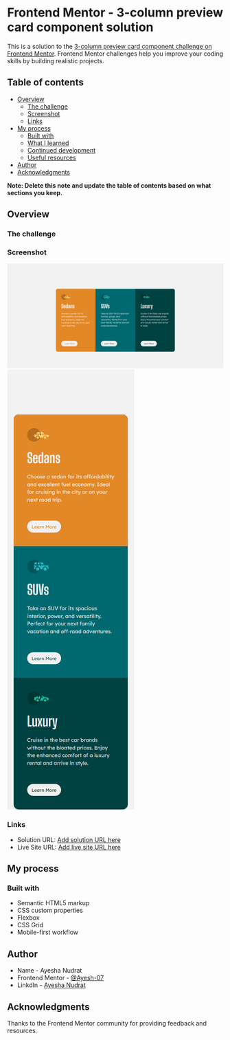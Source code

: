 # Frontend Mentor - 3-column preview card component solution

This is a solution to the [3-column preview card component challenge on Frontend Mentor](https://www.frontendmentor.io/challenges/3column-preview-card-component-pH92eAR2-). Frontend Mentor challenges help you improve your coding skills by building realistic projects. 

## Table of contents

- [Overview](#overview)
  - [The challenge](#the-challenge)
  - [Screenshot](#screenshot)
  - [Links](#links)
- [My process](#my-process)
  - [Built with](#built-with)
  - [What I learned](#what-i-learned)
  - [Continued development](#continued-development)
  - [Useful resources](#useful-resources)
- [Author](#author)
- [Acknowledgments](#acknowledgments)

**Note: Delete this note and update the table of contents based on what sections you keep.**

## Overview

### The challenge

### Screenshot

![](./design/desktop-design.png)
![](./design/mobile-design.png)



### Links

- Solution URL: [Add solution URL here](https://github.com/Ayesh-07/Frontend-Projects/tree/main/3-column-preview-card)
- Live Site URL: [Add live site URL here](https://frontend-projects-w7tq.vercel.app/)

## My process

### Built with

- Semantic HTML5 markup
- CSS custom properties
- Flexbox
- CSS Grid
- Mobile-first workflow


## Author

- Name -  Ayesha Nudrat
- Frontend Mentor - [@Ayesh-07](https://www.frontendmentor.io/profile/Ayesh-07)
- LinkdIn - [Ayesha Nudrat](www.linkedin.com/in/ayesha-nudrat)



## Acknowledgments

Thanks to the Frontend Mentor community for providing feedback and resources.
